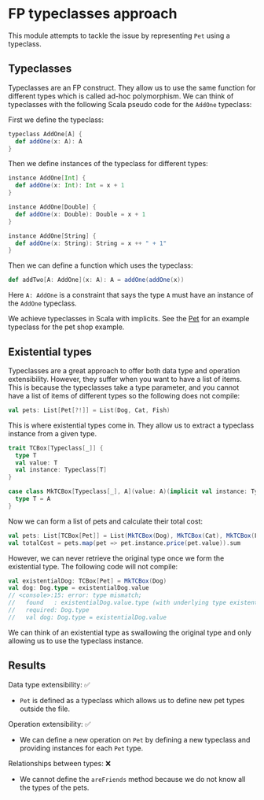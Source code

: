 # FP typeclasses approach

This module attempts to tackle the issue by representing `Pet` using a typeclass.

## Typeclasses

Typeclasses are an FP construct. They allow us to use the same function for different types which is called ad-hoc polymorphism. We can think of typeclasses with the following Scala pseudo code for the `AddOne` typeclass:

First we define the typeclass:
```scala
typeclass AddOne[A] {
  def addOne(x: A): A
}
```

Then we define instances of the typeclass for different types:
```scala
instance AddOne[Int] {
  def addOne(x: Int): Int = x + 1
}

instance AddOne[Double] {
  def addOne(x: Double): Double = x + 1
}

instance AddOne[String] {
  def addOne(x: String): String = x ++ " + 1"
}
```

Then we can define a function which uses the typeclass:
```scala
def addTwo[A: AddOne](x: A): A = addOne(addOne(x))
```

Here `A: AddOne` is a constraint that says the type `A` must have an instance of the `AddOne` typeclass.

We achieve typeclasses in Scala with implicits. See the [Pet](./src/main/scala/expression/problem/fp/typeclasses/Pet.scala) for an example typeclass for the pet shop example.

## Existential types

Typeclasses are a great approach to offer both data type and operation extensibility. However, they suffer when you want to have a list of items. This is because the typeclasses take a type parameter, and you cannot have a list of items of different types so the following does not compile:

```scala
val pets: List[Pet[?!]] = List(Dog, Cat, Fish)
```

This is where existential types come in. They allow us to extract a typeclass instance from a given type.

```scala
trait TCBox[Typeclass[_]] {
  type T
  val value: T
  val instance: Typeclass[T]
}

case class MkTCBox[Typeclass[_], A](value: A)(implicit val instance: Typeclass[A]) extends TCBox[Typeclass] {
  type T = A
}
```

Now we can form a list of pets and calculate their total cost:

```scala
val pets: List[TCBox[Pet]] = List(MkTCBox(Dog), MkTCBox(Cat), MkTCBox(Fish))
val totalCost = pets.map(pet => pet.instance.price(pet.value)).sum
```

However, we can never retrieve the original type once we form the existential type. The following code will not compile:

```scala
val existentialDog: TCBox[Pet] = MkTCBox(Dog)
val dog: Dog.type = existentialDog.value
// <console>:15: error: type mismatch;
//   found   : existentialDog.value.type (with underlying type existentialDog.T)
//   required: Dog.type
//   val dog: Dog.type = existentialDog.value
```

We can think of an existential type as swallowing the original type and only allowing us to use the typeclass instance.

## Results

Data type extensibility: ✅
- `Pet` is defined as a typeclass which allows us to define new pet types outside the file.

Operation extensibility: ✅
- We can define a new operation on `Pet` by defining a new typeclass and providing instances for each `Pet` type.

Relationships between types: ❌
- We cannot define the `areFriends` method because we do not know all the types of the pets.
